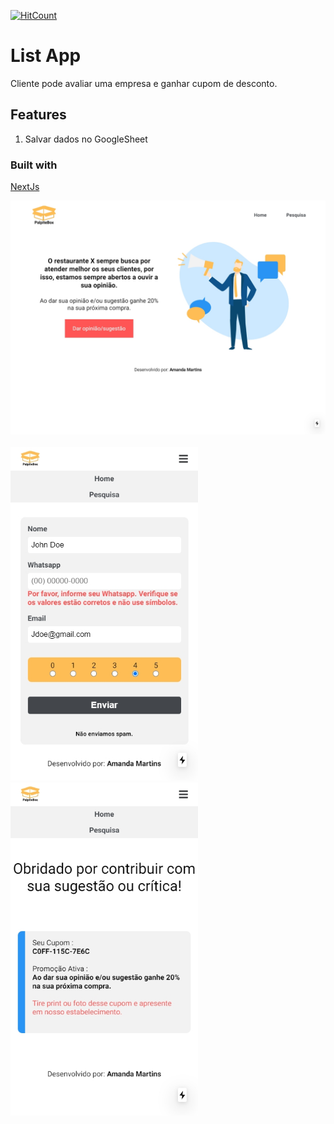 [![HitCount](http://hits.dwyl.com/mandimartins/palpitebox.svg)](http://hits.dwyl.com/mandimartins/palpitebox)

# List App

Cliente pode avaliar uma empresa e ganhar cupom de desconto.

## Features

1. Salvar dados no GoogleSheet

### Built with
[NextJs](https://nextjs.org/)

<img src="/desktop.jpg" width="900">
<br/>
<br/>
<img src="/mobile_validacao.jpg" width="300">

<img src="/mobile_cupom.jpg" width="300">
